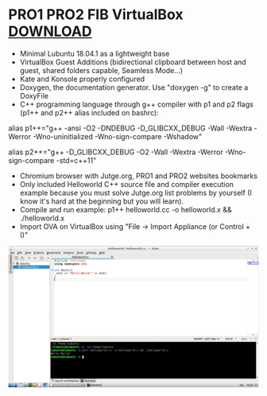 # PRO1 PRO2 FIB VirtualBox [DOWNLOAD](https://github.com/Virtual-Machines/PRO1-PRO2-FIB-VirtualBox/releases/download/latest/P1P2FIB.ova)

- Minimal Lubuntu 18.04.1 as a lightweight base
- VirtualBox Guest Additions (bidirectional clipboard between host and guest, shared folders capable, Seamless Mode...)
- Kate and Konsole properly configured
- Doxygen, the documentation generator. Use "doxygen -g" to create a DoxyFile
- C++ programming language through g++ compiler with p1 and p2 flags (p1++ and p2++ alias included on bashrc):

alias p1++="g++ -ansi -O2 -DNDEBUG -D_GLIBCXX_DEBUG -Wall -Wextra -Werror -Wno-uninitialized -Wno-sign-compare -Wshadow"

alias p2++="g++ -D_GLIBCXX_DEBUG -O2 -Wall -Wextra -Werror -Wno-sign-compare -std=c++11"

- Chromium browser with Jutge.org, PRO1 and PRO2 websites bookmarks
- Only included Helloworld C++ source file and compiler execution example because you must solve Jutge.org list problems by yourself (I know it's hard at the beginning but you will learn).
- Compile and run example: p1++ helloworld.cc -o helloworld.x && ./helloworld.x
- Import OVA on VirtualBox using "File -> Import Appliance (or Control + I)"

![PRO1PRO2](https://github.com/Virtual-Machines/PRO1-PRO2-FIB-VirtualBox/blob/master/PRO1PRO2.png)
